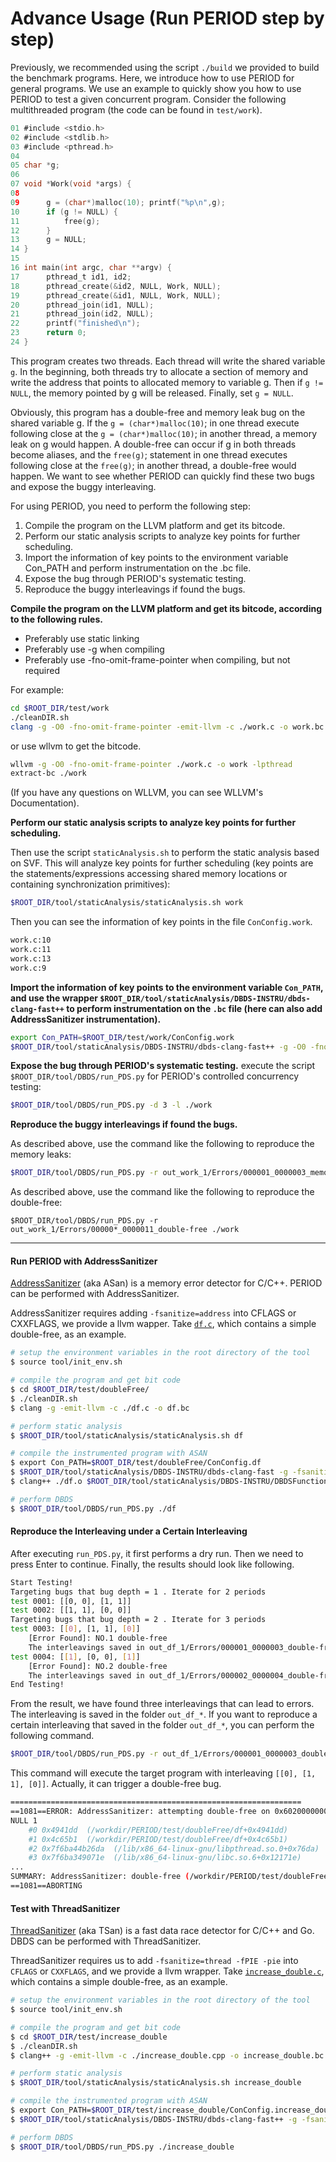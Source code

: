 # Advance Usage (Run PERIOD step by step)

Previously, we recommended using the script `./build` we provided to build the benchmark programs. Here, we introduce how to use PERIOD for general programs. We use an example to quickly show you how to use PERIOD to test a given concurrent program. Consider the following multithreaded program (the code can be found in `test/work`).

```C
01 #include <stdio.h>
02 #include <stdlib.h>
03 #include <pthread.h>
04
05 char *g;
06
07 void *Work(void *args) {
08
09      g = (char*)malloc(10); printf("%p\n",g);
10      if (g != NULL) {
11          free(g);
12      }
13      g = NULL;
14 }
15
16 int main(int argc, char **argv) {
17      pthread_t id1, id2;
18      pthread_create(&id2, NULL, Work, NULL);
19      pthread_create(&id1, NULL, Work, NULL);
20      pthread_join(id1, NULL);
21      pthread_join(id2, NULL);
22      printf("finished\n");
23      return 0;
24 }
```

This program creates two threads. Each thread will write the shared variable `g`. In the beginning, both threads try to allocate a section of memory and write the address that points to allocated memory to variable g. Then if `g != NULL`, the memory pointed by g will be released. Finally, set `g = NULL`.

Obviously, this program has a double-free and memory leak bug on the shared variable g. If the `g = (char*)malloc(10)`; in one thread execute following close at the `g = (char*)malloc(10)`; in another thread, a memory leak on g would happen. A double-free can occur if g in both threads become aliases, and the `free(g)`; statement in one thread executes following close at the `free(g)`; in another thread, a double-free would happen. We want to see whether PERIOD can quickly find these two bugs and expose the buggy interleaving.

For using PERIOD, you need to perform the following step:
1. Compile the program on the LLVM platform and get its bitcode.
2. Perform our static analysis scripts to analyze key points for further scheduling.
3. Import the information of key points to the environment variable  Con_PATH and perform instrumentation on the .bc file.
4. Expose the bug through PERIOD's systematic testing.
5. Reproduce the buggy interleavings if found the bugs.

**Compile the program on the LLVM platform and get its bitcode, according to the following rules.**

- Preferably use static linking
- Preferably use -g when compiling
- Preferably use -fno-omit-frame-pointer when compiling, but not required

For example:
```sh
cd $ROOT_DIR/test/work
./cleanDIR.sh
clang -g -O0 -fno-omit-frame-pointer -emit-llvm -c ./work.c -o work.bc -lpthread
```

or use wllvm to get the bitcode.
```sh
wllvm -g -O0 -fno-omit-frame-pointer ./work.c -o work -lpthread
extract-bc ./work
```
(If you have any questions on WLLVM, you can see WLLVM's Documentation).

**Perform our static analysis scripts to analyze key points for further scheduling.**

Then use the script `staticAnalysis.sh` to perform the static analysis based on SVF. This will analyze key points for further scheduling (key points are the statements/expressions accessing shared memory locations or containing synchronization primitives): 
```sh
$ROOT_DIR/tool/staticAnalysis/staticAnalysis.sh work
```

Then you can see the information of key points in the file `ConConfig.work`. 
```sh
work.c:10
work.c:11
work.c:13
work.c:9
```

**Import the information of key points to the environment variable `Con_PATH`, and use the wrapper `$ROOT_DIR/tool/staticAnalysis/DBDS-INSTRU/dbds-clang-fast++` to perform instrumentation on the `.bc` file (here can also add AddressSanitizer instrumentation).**
```sh
export Con_PATH=$ROOT_DIR/test/work/ConConfig.work
$ROOT_DIR/tool/staticAnalysis/DBDS-INSTRU/dbds-clang-fast++ -g -O0 -fno-omit-frame-pointer -fsanitize=address ./work.bc -o work
```

**Expose the bug through PERIOD's systematic testing.**
execute the script `$ROOT_DIR/tool/DBDS/run_PDS.py` for PERIOD's controlled concurrency testing:
```sh
$ROOT_DIR/tool/DBDS/run_PDS.py -d 3 -l ./work
```


**Reproduce the buggy interleavings if found the bugs.**

As described above, use the command like the following to reproduce the memory leaks:
```sh
$ROOT_DIR/tool/DBDS/run_PDS.py -r out_work_1/Errors/000001_0000003_memory-leaks -l ./work
```

As described above, use the command like the following to reproduce the double-free:
```
$ROOT_DIR/tool/DBDS/run_PDS.py -r out_work_1/Errors/00000*_0000011_double-free ./work
```

-------------------

#### Run PERIOD with AddressSanitizer

[AddressSanitizer](https://clang.llvm.org/docs/AddressSanitizer.html) (aka ASan) is a memory error detector for C/C++. PERIOD can be performed with AddressSanitizer.

AddressSanitizer requires adding `-fsanitize=address` into CFLAGS or CXXFLAGS, we provide a llvm wapper. Take [`df.c`](test/doubleFree/df.c), which contains a simple double-free, as an example.

```bash
# setup the environment variables in the root directory of the tool
$ source tool/init_env.sh

# compile the program and get bit code
$ cd $ROOT_DIR/test/doubleFree/
$ ./cleanDIR.sh
$ clang -g -emit-llvm -c ./df.c -o df.bc

# perform static analysis
$ $ROOT_DIR/tool/staticAnalysis/staticAnalysis.sh df

# compile the instrumented program with ASAN
$ export Con_PATH=$ROOT_DIR/test/doubleFree/ConConfig.df
$ $ROOT_DIR/tool/staticAnalysis/DBDS-INSTRU/dbds-clang-fast -g -fsanitize=address -c ./df.c -o df.o
$ clang++ ./df.o $ROOT_DIR/tool/staticAnalysis/DBDS-INSTRU/DBDSFunction.o -g -o df -lpthread -fsanitize=address -ldl

# perform DBDS
$ $ROOT_DIR/tool/DBDS/run_PDS.py ./df
```

#### Reproduce the Interleaving under a Certain Interleaving

After executing `run_PDS.py`, it first performs a dry run. Then we need to press Enter to continue. Finally, the results should look like following.

```sh
Start Testing!
Targeting bugs that bug depth = 1 . Iterate for 2 periods
test 0001: [[0, 0], [1, 1]]
test 0002: [[1, 1], [0, 0]]
Targeting bugs that bug depth = 2 . Iterate for 3 periods
test 0003: [[0], [1, 1], [0]]
    [Error Found]: NO.1 double-free
    The interleavings saved in out_df_1/Errors/000001_0000003_double-free 
test 0004: [[1], [0, 0], [1]]
    [Error Found]: NO.2 double-free
    The interleavings saved in out_df_1/Errors/000002_0000004_double-free 
End Testing!
```

From the result, we have found three interleavings that can lead to errors. The interleaving is saved in the folder `out_df_*`. If you want to reproduce a certain interleaving that saved in the folder `out_df_*`, you can perform the following command.

```bash
$ROOT_DIR/tool/DBDS/run_PDS.py -r out_df_1/Errors/000001_0000003_double-free ./df
```

This command will execute the target program with interleaving `[[0], [1, 1], [0]]`. Actually, it can trigger a double-free bug.

```sh
=================================================================
==1081==ERROR: AddressSanitizer: attempting double-free on 0x602000000010 in thread T2:
NULL 1
    #0 0x4941dd  (/workdir/PERIOD/test/doubleFree/df+0x4941dd)
    #1 0x4c65b1  (/workdir/PERIOD/test/doubleFree/df+0x4c65b1)
    #2 0x7f6ba44b26da  (/lib/x86_64-linux-gnu/libpthread.so.0+0x76da)
    #3 0x7f6ba349071e  (/lib/x86_64-linux-gnu/libc.so.6+0x12171e)
...
SUMMARY: AddressSanitizer: double-free (/workdir/PERIOD/test/doubleFree/df+0x4941dd) 
==1081==ABORTING
```

#### Test with ThreadSanitizer

[ThreadSanitizer](https://clang.llvm.org/docs/ThreadSanitizer.html) (aka TSan) is a fast data race detector for C/C++ and Go. DBDS can be performed with ThreadSanitizer.

ThreadSanitizer requires us to add `-fsanitize=thread -fPIE -pie` into `CFLAGS` or `CXXFLAGS`, and we provide a llvm wrapper. Take [`increase_double.c`](test/increase_double/increase_double.c), which contains a simple double-free, as an example.

```bash
# setup the environment variables in the root directory of the tool
$ source tool/init_env.sh

# compile the program and get bit code
$ cd $ROOT_DIR/test/increase_double
$ ./cleanDIR.sh
$ clang++ -g -emit-llvm -c ./increase_double.cpp -o increase_double.bc

# perform static analysis
$ $ROOT_DIR/tool/staticAnalysis/staticAnalysis.sh increase_double

# compile the instrumented program with ASAN
$ export Con_PATH=$ROOT_DIR/test/increase_double/ConConfig.increase_double
$ $ROOT_DIR/tool/staticAnalysis/DBDS-INSTRU/dbds-clang-fast++ -g -fsanitize=thread -fPIE -pie ./increase_double.cpp -o increase_double

# perform DBDS
$ $ROOT_DIR/tool/DBDS/run_PDS.py ./increase_double
```
